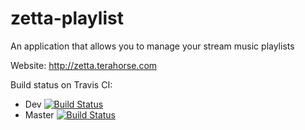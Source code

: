 # zetta-playlist
An application that allows you to manage your stream music playlists

Website: http://zetta.terahorse.com

Build status on Travis CI:
* Dev [![Build Status](https://travis-ci.org/topera/zetta-playlist.svg?branch=master)](https://travis-ci.org/topera/zetta-playlist)
* Master [![Build Status](https://travis-ci.org/topera/zetta-playlist.svg?branch=dev)](https://travis-ci.org/topera/zetta-playlist)

